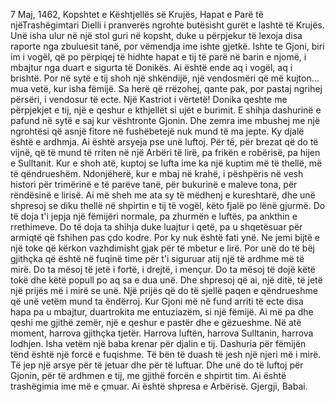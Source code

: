 7 Maj, 1462, Kopshtet e Kështjellës së Krujës, Hapat e Parë të njëTrashëgimtari
Dielli i pranverës ngrohte butësisht gurët e lashtë të Krujës. Unë isha ulur në një stol guri në kopsht, duke u përpjekur të lexoja disa raporte nga zbuluesit tanë, por vëmendja ime ishte gjetkë. Ishte te Gjoni, biri im i vogël, që po përpiqej të hidhte hapat e tij të parë në barin e njomë, i mbajtur nga duart e sigurta të Donikës.
Ai është ende aq i vogël, aq i brishtë. Por në sytë e tij shoh një shkëndijë, një vendosmëri që më kujton... mua vetë, kur isha fëmijë. Sa herë që rrëzohej, qante pak, por pastaj ngrihej përsëri, i vendosur të ecte. Një Kastriot i vërtetë!
Donika qeshte me përpjekjet e tij, një e qeshur e kthjellët si ujët e burimit. E shihja dashurinë e pafund në sytë e saj kur vështronte Gjonin. Dhe zemra ime mbushej me një ngrohtësi që asnjë fitore në fushëbetejë nuk mund të ma jepte.
Ky djalë është e ardhmja. Ai është arsyeja pse unë luftoj. Për të, për brezat që do të vijnë, që të mund të rriten në një Arbëri të lirë, pa frikën e robërisë, pa hijen e Sulltanit. Kur e shoh atë, kuptoj se lufta ime ka një kuptim më të thellë, më të qëndrueshëm.
Ndonjëherë, kur e mbaj në krahë, i pëshpëris në vesh histori për trimërinë e të parëve tanë, për bukurinë e maleve tona, për rëndësinë e lirisë. Ai më sheh me ata sy të mëdhenj e kureshtarë, dhe unë shpresoj se diku thellë në shpirtin e tij të vogël, këto fjalë po lënë gjurmë.
Do të doja t'i jepja një fëmijëri normale, pa zhurmën e luftës, pa ankthin e rrethimeve. Do të doja ta shihja duke luajtur i qetë, pa u shqetësuar për armiqtë që fshihen pas çdo kodre. Por ky nuk është fati ynë. Ne jemi bijtë e një toke që kërkon vazhdimisht gjak për të mbetur e lirë.
Por unë do të bëj gjithçka që është në fuqinë time për t'i siguruar atij një të ardhme më të mirë. Do ta mësoj të jetë i fortë, i drejtë, i mençur. Do ta mësoj të dojë këtë tokë dhe këtë popull po aq sa e dua unë. Dhe shpresoj që ai, një ditë, të jetë një prijës më i mirë se unë. Një prijës që do të sjellë paqen e qëndrueshme që unë vetëm mund ta ëndërroj.
Kur Gjoni më në fund arriti të ecte disa hapa pa u mbajtur, duartrokita me entuziazëm, si një fëmijë. Ai më pa dhe qeshi me gjithë zemër, një e qeshur e pastër dhe e gëzueshme. Në atë moment, harrova gjithçka tjetër. Harrova luftën, harrova Sulltanin, harrova lodhjen. Isha vetëm një baba krenar për djalin e tij.
Dashuria për fëmijën tënd është një forcë e fuqishme. Të bën të duash të jesh një njeri më i mirë. Të jep një arsye për të jetuar dhe për të luftuar. Dhe unë do të luftoj për Gjonin, për të ardhmen e tij, me gjithë forcën e shpirtit tim. Ai është trashëgimia ime më e çmuar. Ai është shpresa e Arbërisë.
Gjergji, Babai.